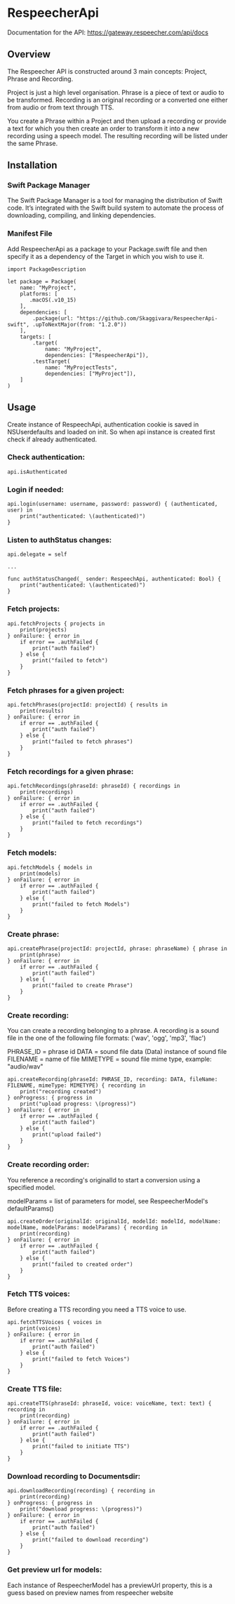 # RespeecherApi

Documentation for the API: https://gateway.respeecher.com/api/docs

## Overview

The Respeecher API is constructed around 3 main concepts: Project, Phrase and Recording.

Project is just a high level organisation. Phrase is a piece of text or audio to be transformed. Recording is an original recording or a converted one either from audio or from text through TTS.

You create a Phrase within a Project and then upload a recording or provide a text for which you then create an order to transform it into a new recording using a speech model. The resulting recording will be listed under the same Phrase. 

## Installation

### Swift Package Manager

The Swift Package Manager is a tool for managing the distribution of Swift code. It’s integrated with the Swift build system to automate the process of downloading, compiling, and linking dependencies.

### Manifest File

Add RespeecherApi as a package to your Package.swift file and then specify it as a dependency of the Target in which you wish to use it.

    import PackageDescription

    let package = Package(
        name: "MyProject",
        platforms: [
           .macOS(.v10_15)
        ],
        dependencies: [
            .package(url: "https://github.com/Skaggivara/RespeecherApi-swift", .upToNextMajor(from: "1.2.0"))
        ],
        targets: [
            .target(
                name: "MyProject",
                dependencies: ["RespeecherApi"]),
            .testTarget(
                name: "MyProjectTests",
                dependencies: ["MyProject"]),
        ]
    )

## Usage

Create instance of RespeechApi, authentication cookie is saved in NSUserdefaults and loaded on init. So when api instance is created first check if already authenticated.

### Check authentication:

    api.isAuthenticated

### Login if needed:

    api.login(username: username, password: password) { (authenticated, user) in
        print("authenticated: \(authenticated)")
    }

### Listen to authStatus changes:

    api.delegate = self

    ...

    func authStatusChanged(_ sender: RespeechApi, authenticated: Bool) {
        print("authenticated: \(authenticated)")
    }

### Fetch projects:

    api.fetchProjects { projects in
        print(projects)
    } onFailure: { error in
        if error == .authFailed {
            print("auth failed")
        } else {
            print("failed to fetch")
        }
    }

### Fetch phrases for a given project:

    api.fetchPhrases(projectId: projectId) { results in
        print(results)
    } onFailure: { error in
        if error == .authFailed {
            print("auth failed")
        } else {
            print("failed to fetch phrases")
        }
    }

### Fetch recordings for a given phrase:

    api.fetchRecordings(phraseId: phraseId) { recordings in
        print(recordings)
    } onFailure: { error in
        if error == .authFailed {
            print("auth failed")
        } else {
            print("failed to fetch recordings")
        }
    }

### Fetch models:

    api.fetchModels { models in
        print(models)
    } onFailure: { error in
        if error == .authFailed {
            print("auth failed")
        } else {
            print("failed to fetch Models")
        }
    }

### Create phrase:

    api.createPhrase(projectId: projectId, phrase: phraseName) { phrase in
        print(phrase)
    } onFailure: { error in
        if error == .authFailed {
            print("auth failed")
        } else {
            print("failed to create Phrase")
        }
    }

### Create recording:

You can create a recording belonging to a phrase. A recording is a sound file in the one of the following file formats: ('wav', 'ogg', 'mp3', 'flac')

PHRASE_ID = phrase id
DATA = sound file data (Data) instance of sound file
FILENAME = name of file
MIMETYPE = sound file mime type, example: "audio/wav"

    api.createRecording(phraseId: PHRASE_ID, recording: DATA, fileName: FILENAME, mimeType: MIMETYPE) { recording in
        print("recording created")
    } onProgress: { progress in
        print("upload progress: \(progress)")
    } onFailure: { error in
        if error == .authFailed {
            print("auth failed")
        } else {
            print("upload failed")
        }
    }

### Create recording order:

You reference a recording's originalId to start a conversion using a specified model.

modelParams = list of parameters for model, see RespeecherModel's defaultParams()

    api.createOrder(originalId: originalId, modelId: modelId, modelName: modelName, modelParams: modelParams) { recording in
        print(recording)
    } onFailure: { error in
        if error == .authFailed {
            print("auth failed")
        } else {
            print("failed to created order")
        }
    }

### Fetch TTS voices:

Before creating a TTS recording you need a TTS voice to use.

    api.fetchTTSVoices { voices in
        print(voices)
    } onFailure: { error in
        if error == .authFailed {
            print("auth failed")
        } else {
            print("failed to fetch Voices")
        }
    }

### Create TTS file:

    api.createTTS(phraseId: phraseId, voice: voiceName, text: text) { recording in
        print(recording)
    } onFailure: { error in
        if error == .authFailed {
            print("auth failed")
        } else {
            print("failed to initiate TTS")
        }
    }

### Download recording to Documentsdir:

    api.downloadRecording(recording) { recording in
        print(recording)
    } onProgress: { progress in
        print("download progress: \(progress)")
    } onFailure: { error in
        if error == .authFailed {
            print("auth failed")
        } else {
            print("failed to download recording")
        }
    }

### Get preview url for models:

Each instance of RespeecherModel has a previewUrl property, this is a guess based on preview names from respeecher website
